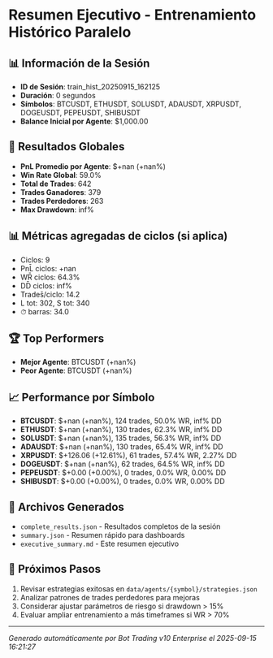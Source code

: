 # Resumen Ejecutivo - Entrenamiento Histórico Paralelo

## 📊 Información de la Sesión
- **ID de Sesión**: train_hist_20250915_162125
- **Duración**: 0 segundos
- **Símbolos**: BTCUSDT, ETHUSDT, SOLUSDT, ADAUSDT, XRPUSDT, DOGEUSDT, PEPEUSDT, SHIBUSDT
- **Balance Inicial por Agente**: $1,000.00

## 🎯 Resultados Globales
- **PnL Promedio por Agente**: $+nan (+nan%)
- **Win Rate Global**: 59.0%
- **Total de Trades**: 642
- **Trades Ganadores**: 379
- **Trades Perdedores**: 263
- **Max Drawdown**: inf%

## 📊 Métricas agregadas de ciclos (si aplica)
- Ciclos: 9
- PnL̄ ciclos: +nan
- WR̄ ciclos: 64.3%
- DD̄ ciclos: inf%
- Trades̄/ciclo: 14.2
- L tot: 302, S tot: 340
- ⏱̄ barras: 34.0


## 🏆 Top Performers
- **Mejor Agente**: BTCUSDT (+nan%)
- **Peor Agente**: BTCUSDT (+nan%)

## 📈 Performance por Símbolo
- **BTCUSDT**: $+nan (+nan%), 124 trades, 50.0% WR, inf% DD
- **ETHUSDT**: $+nan (+nan%), 130 trades, 62.3% WR, inf% DD
- **SOLUSDT**: $+nan (+nan%), 135 trades, 56.3% WR, inf% DD
- **ADAUSDT**: $+nan (+nan%), 130 trades, 65.4% WR, inf% DD
- **XRPUSDT**: $+126.06 (+12.61%), 61 trades, 57.4% WR, 2.27% DD
- **DOGEUSDT**: $+nan (+nan%), 62 trades, 64.5% WR, inf% DD
- **PEPEUSDT**: $+0.00 (+0.00%), 0 trades, 0.0% WR, 0.00% DD
- **SHIBUSDT**: $+0.00 (+0.00%), 0 trades, 0.0% WR, 0.00% DD

## 📁 Archivos Generados
- `complete_results.json` - Resultados completos de la sesión
- `summary.json` - Resumen rápido para dashboards
- `executive_summary.md` - Este resumen ejecutivo

## 🎯 Próximos Pasos
1. Revisar estrategias exitosas en `data/agents/{symbol}/strategies.json`
2. Analizar patrones de trades perdedores para mejoras
3. Considerar ajustar parámetros de riesgo si drawdown > 15%
4. Evaluar ampliar entrenamiento a más timeframes si WR > 70%

---
*Generado automáticamente por Bot Trading v10 Enterprise el 2025-09-15 16:21:27*

